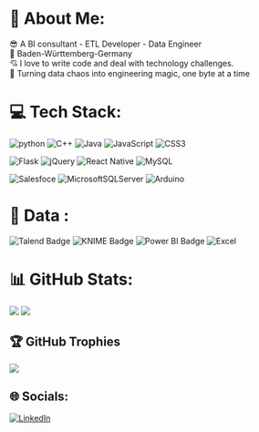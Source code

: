 # 💫 About Me:
😎 A BI consultant - ETL Developer - Data Engineer<br>
📍 Baden-Württemberg-Germany <br>
💘 I love to write code and deal with technology challenges.<br>
📜 Turning data chaos into engineering magic, one byte at a time 

# 💻 Tech Stack:
![python](https://img.shields.io/badge/python-3670A0?style=for-the-badge&logo=python&logoColor=ffdd54)
![C++](https://img.shields.io/badge/c++-%2300599C.svg?style=for-the-badge&logo=c%2B%2B&logoColor=white) ![Java](https://img.shields.io/badge/java-%23ED8B00.svg?style=for-the-badge&logo=openjdk&logoColor=white) ![JavaScript](https://img.shields.io/badge/javascript-%23323330.svg?style=for-the-badge&logo=javascript&logoColor=%23F7DF1E) ![CSS3](https://img.shields.io/badge/css3-%231572B6.svg?style=for-the-badge&logo=css3&logoColor=white) 

![Flask](https://img.shields.io/badge/flask-%23000.svg?style=for-the-badge&logo=flask&logoColor=white) ![jQuery](https://img.shields.io/badge/jquery-%230769AD.svg?style=for-the-badge&logo=jquery&logoColor=white) ![React Native](https://img.shields.io/badge/react_native-%2320232a.svg?style=for-the-badge&logo=react&logoColor=%2361DAFB) ![MySQL](https://img.shields.io/badge/mysql-%2300000f.svg?style=for-the-badge&logo=mysql&logoColor=white)

![Salesfoce](https://img.shields.io/badge/Salesforce-00A1E0?style=for-the-badge&logo=Salesforce&logoColor=white)
![MicrosoftSQLServer](https://img.shields.io/badge/Microsoft%20SQL%20Server-CC2927?style=for-the-badge&logo=microsoft%20sql%20server&logoColor=white)
![Arduino](https://img.shields.io/badge/-Arduino-00979D?style=for-the-badge&logo=Arduino&logoColor=white)


# 💾 Data :

![Talend Badge](https://img.shields.io/badge/Talend-FF6D70?logo=talend&logoColor=fff&style=flat)
![KNIME Badge](https://img.shields.io/badge/KNIME-FDD800?logo=knime&logoColor=000&style=flat)
![Power BI Badge](https://img.shields.io/badge/Power%20BI-F2C811?logo=powerbi&logoColor=000&style=flat)
![Excel](https://img.shields.io/badge/Microsoft%20Excel-217346?logo=microsoftexcel&logoColor=fff&style=flat)


# 📊 GitHub Stats:
![](https://github-readme-streak-stats.herokuapp.com/?user=Mohmad-Naser-alnakeshbandi&theme=dark&hide_border=false)
![](https://github-readme-stats.vercel.app/api/top-langs/?username=Mohmad-Naser-alnakeshbandi&theme=dark&hide_border=false&include_all_commits=false&count_private=false&layout=compact&langs_count=8)

## 🏆 GitHub Trophies
![](https://github-profile-trophy.vercel.app/?username=Mohmad-Naser-alnakeshbandi&theme=radical&no-frame=false&no-bg=true&margin-w=4)

## 🌐 Socials:
[![LinkedIn](https://img.shields.io/badge/LinkedIn-%230077B5.svg?logo=linkedin&logoColor=white)](https://linkedin.com/in/mohamad-naser-alnakeshbandi) 

